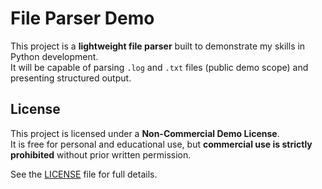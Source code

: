# File Parser Demo

This project is a **lightweight file parser** built to demonstrate my skills in Python development.  
It will be capable of parsing `.log` and `.txt` files (public demo scope) and presenting structured output.  

## License

This project is licensed under a **Non-Commercial Demo License**.  
It is free for personal and educational use, but **commercial use is strictly prohibited** without prior written permission.  

See the [LICENSE](./LICENSE) file for full details.  
